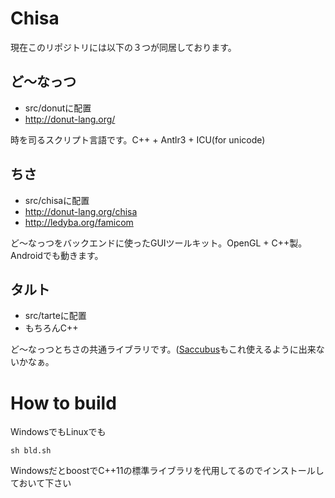 Chisa
=====
現在このリポジトリには以下の３つが同居しております。

ど～なっつ
----
* src/donutに配置
* http://donut-lang.org/

時を司るスクリプト言語です。C++ + Antlr3 + ICU(for unicode)

ちさ
----
* src/chisaに配置
* http://donut-lang.org/chisa
* http://ledyba.org/famicom

ど～なっつをバックエンドに使ったGUIツールキット。OpenGL + C++製。Androidでも動きます。

タルト
---
* src/tarteに配置
* もちろんC++

ど～なっつとちさの共通ライブラリです。([Saccubus](http://saccubus.sourceforge.jp/)もこれ使えるように出来ないかなぁ。

How to build
====
WindowsでもLinuxでも

    sh bld.sh

WindowsだとboostでC++11の標準ライブラリを代用してるのでインストールしておいて下さい



